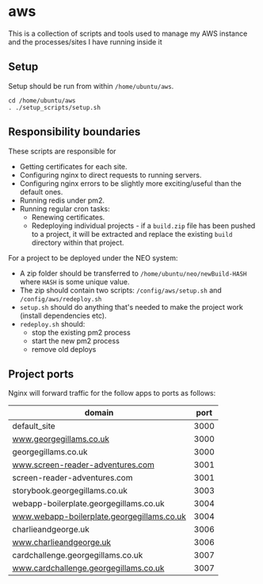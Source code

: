 # aws

This is a collection of scripts and tools used to manage my AWS instance and the processes/sites I have running inside it

## Setup

Setup should be run from within `/home/ubuntu/aws`.

```
cd /home/ubuntu/aws
. ./setup_scripts/setup.sh
```

## Responsibility boundaries

These scripts are responsible for

- Getting certificates for each site.
- Configuring nginx to direct requests to running servers.
- Configuring nginx errors to be slightly more exciting/useful than the default ones.
- Running redis under pm2.
- Running regular cron tasks:
  - Renewing certificates.
  - Redeploying individual projects - if a `build.zip` file has been pushed to a project, it will be extracted and replace the existing `build` directory within that project.

For a project to be deployed under the NEO system:

- A zip folder should be transferred to `/home/ubuntu/neo/newBuild-HASH` where `HASH` is some unique value.
- The zip should contain two scripts: `/config/aws/setup.sh` and `/config/aws/redeploy.sh`
- `setup.sh` should do anything that's needed to make the project work (install dependencies etc).
- `redeploy.sh` should:
  - stop the existing pm2 process
  - start the new pm2 process
  - remove old deploys

## Project ports

Nginx will forward traffic for the follow apps to ports as follows:

| domain                                     | port |
| ------------------------------------------ | ---- |
| default_site                               | 3000 |
| www.georgegillams.co.uk                    | 3000 |
| georgegillams.co.uk                        | 3000 |
| www.screen-reader-adventures.com           | 3001 |
| screen-reader-adventures.com               | 3001 |
| storybook.georgegillams.co.uk              | 3003 |
| webapp-boilerplate.georgegillams.co.uk     | 3004 |
| www.webapp-boilerplate.georgegillams.co.uk | 3004 |
| charlieandgeorge.uk                        | 3006 |
| www.charlieandgeorge.uk                    | 3006 |
| cardchallenge.georgegillams.co.uk          | 3007 |
| www.cardchallenge.georgegillams.co.uk      | 3007 |
